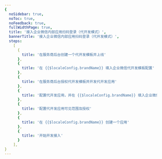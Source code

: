 ```yaml
---
{
  noSidebar: true,
  noToc: true,
  noFeedback: true,
  fullWidthPage: true,
  title: '接入企业微信内部应用扫码登录（代开发模式）',
  bannerTitle: '接入企业微信内部应用扫码登录（代开发模式）',
  steps:
    [
      {
        title: '在服务商后台创建一个代开发模板并上线'
      },
      { 
        title: '在 {{$localeConfig.brandName}} 填入企业微信代开发模板配置'
      },
      {
        title: '在服务商后台授权代开发模板并开发代开发应用'
      },
      {
        title: '配置代开发应用，并在 {{$localeConfig.brandName}} 填入企业微信代开发应用配置'
      },
      {
        title: '配置代开发应用可见范围及授权'
      },
      {
        title: '在 {{$localeConfig.brandName}} 创建一个应用'
      },
      {
        title: '开始开发接入'
      }
    ],
}
---
```


<IntegrationDetail backLink="/guides/connections/social"/>
